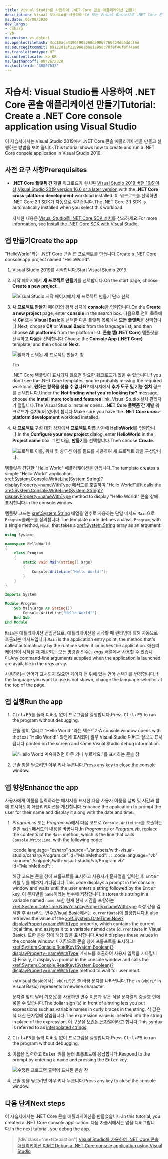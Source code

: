 ```yaml
---
title: Visual Studio를 사용하여 .NET Core 콘솔 애플리케이션 만들기
description: Visual Studio를 사용하여 C# 또는 Visual Basic으로 .NET Core 콘솔 애플리케이션을 만드는 방법을 알아봅니다.
ms.date: 06/08/2020
dev_langs:
- csharp
- vb
ms.custom: vs-dotnet
ms.openlocfilehash: 4cd18aca4396f902268d59867760424d65ddcf6d
ms.sourcegitcommit: b9122d1af21898eaba81e990c70fef46fef74a8d
ms.translationtype: HT
ms.contentlocale: ko-KR
ms.lasthandoff: 08/26/2020
ms.locfileid: "88867635"
---
```

# <a name="tutorial-create-a-net-core-console-application-using-visual-studio"></a><span data-ttu-id="43c1a-103">자습서: Visual Studio를 사용하여 .NET Core 콘솔 애플리케이션 만들기</span><span class="sxs-lookup"><span data-stu-id="43c1a-103">Tutorial: Create a .NET Core console application using Visual Studio</span></span>

<span data-ttu-id="43c1a-104">이 자습서에서는 Visual Studio 2019에서 .NET Core 콘솔 애플리케이션을 만들고 실행하는 방법을 보여 줍니다.</span><span class="sxs-lookup"><span data-stu-id="43c1a-104">This tutorial shows how to create and run a .NET Core console application in Visual Studio 2019.</span></span>

## <a name="prerequisites"></a><span data-ttu-id="43c1a-105">사전 요구 사항</span><span class="sxs-lookup"><span data-stu-id="43c1a-105">Prerequisites</span></span>

- <span data-ttu-id="43c1a-106">**.NET Core 플랫폼 간 개발** 워크로드가 설치된 [Visual Studio 2019 버전 16.6 이상](https://visualstudio.microsoft.com/downloads/?utm_medium=microsoft&utm_source=docs.microsoft.com&utm_campaign=inline+link&utm_content=download+vs2019).</span><span class="sxs-lookup"><span data-stu-id="43c1a-106">[Visual Studio 2019 version 16.6 or a later version](https://visualstudio.microsoft.com/downloads/?utm_medium=microsoft&utm_source=docs.microsoft.com&utm_campaign=inline+link&utm_content=download+vs2019) with the **.NET Core cross-platform development** workload installed.</span></span> <span data-ttu-id="43c1a-107">이 워크로드를 선택하면 .NET Core 3.1 SDK가 자동으로 설치됩니다.</span><span class="sxs-lookup"><span data-stu-id="43c1a-107">The .NET Core 3.1 SDK is automatically installed when you select this workload.</span></span>

  <span data-ttu-id="43c1a-108">자세한 내용은 [Visual Studio로 .NET Core SDK 설치](../install/sdk.md?pivots=os-windows#install-with-visual-studio)를 참조하세요.</span><span class="sxs-lookup"><span data-stu-id="43c1a-108">For more information, see [Install the .NET Core SDK with Visual Studio](../install/sdk.md?pivots=os-windows#install-with-visual-studio).</span></span>

## <a name="create-the-app"></a><span data-ttu-id="43c1a-109">앱 만들기</span><span class="sxs-lookup"><span data-stu-id="43c1a-109">Create the app</span></span>

<span data-ttu-id="43c1a-110">"HelloWorld"라는 .NET Core 콘솔 앱 프로젝트를 만듭니다.</span><span class="sxs-lookup"><span data-stu-id="43c1a-110">Create a .NET Core console app project named "HelloWorld".</span></span>

1. <span data-ttu-id="43c1a-111">Visual Studio 2019를 시작합니다.</span><span class="sxs-lookup"><span data-stu-id="43c1a-111">Start Visual Studio 2019.</span></span>

1. <span data-ttu-id="43c1a-112">시작 페이지에서 **새 프로젝트 만들기**를 선택합니다.</span><span class="sxs-lookup"><span data-stu-id="43c1a-112">On the start page, choose **Create a new project**.</span></span>

   ![Visual Studio 시작 페이지에서 새 프로젝트 만들기 단추 선택](./media/with-visual-studio/start-window.png)

1. <span data-ttu-id="43c1a-114">**새 프로젝트 만들기** 페이지의 검색 상자에 **console**을 입력합니다.</span><span class="sxs-lookup"><span data-stu-id="43c1a-114">On the **Create a new project** page, enter **console** in the search box.</span></span> <span data-ttu-id="43c1a-115">다음으로 언어 목록에서 **C#** 또는 **Visual Basic**을 선택한 다음 플랫폼 목록에서 **모든 플랫폼**을 선택합니다.</span><span class="sxs-lookup"><span data-stu-id="43c1a-115">Next, choose **C#** or **Visual Basic** from the language list, and then choose **All platforms** from the platform list.</span></span> <span data-ttu-id="43c1a-116">**콘솔 앱(.NET Core)** 템플릿을 선택하고 **다음**을 선택합니다.</span><span class="sxs-lookup"><span data-stu-id="43c1a-116">Choose the **Console App (.NET Core)** template, and then choose **Next**.</span></span>

   ![필터가 선택된 새 프로젝트 만들기 창](./media/with-visual-studio/create-new-project.png)

   > [!TIP]
   > <span data-ttu-id="43c1a-118">.NET Core 템플릿이 표시되지 않으면 필요한 워크로드가 없을 수 있습니다.</span><span class="sxs-lookup"><span data-stu-id="43c1a-118">If you don't see the .NET Core templates, you're probably missing the required workload.</span></span> <span data-ttu-id="43c1a-119">**원하는 항목을 찾을 수 없나요?** 메시지에서 **추가 도구 및 기능 설치** 링크를 선택합니다.</span><span class="sxs-lookup"><span data-stu-id="43c1a-119">Under the **Not finding what you're looking for?** message, choose the **Install more tools and features** link.</span></span> <span data-ttu-id="43c1a-120">Visual Studio 설치 관리자가 열립니다.</span><span class="sxs-lookup"><span data-stu-id="43c1a-120">The Visual Studio Installer opens.</span></span> <span data-ttu-id="43c1a-121">**.NET Core 플랫폼 간 개발** 워크로드가 설치되어 있어야 합니다.</span><span class="sxs-lookup"><span data-stu-id="43c1a-121">Make sure you have the **.NET Core cross-platform development** workload installed.</span></span>

1. <span data-ttu-id="43c1a-122">**새 프로젝트 구성** 대화 상자에서 **프로젝트 이름** 상자에 **HelloWorld**를 입력합니다.</span><span class="sxs-lookup"><span data-stu-id="43c1a-122">In the **Configure your new project** dialog,  enter **HelloWorld** in the **Project name** box.</span></span> <span data-ttu-id="43c1a-123">그런 다음, **만들기**를 선택합니다.</span><span class="sxs-lookup"><span data-stu-id="43c1a-123">Then choose **Create**.</span></span>

   ![프로젝트 이름, 위치 및 솔루션 이름 필드를 사용하여 새 프로젝트 창을 구성합니다.](./media/with-visual-studio/configure-new-project.png)

<span data-ttu-id="43c1a-125">템플릿은 간단한 "Hello World" 애플리케이션을 만듭니다.</span><span class="sxs-lookup"><span data-stu-id="43c1a-125">The template creates a simple "Hello World" application.</span></span> <span data-ttu-id="43c1a-126"><xref:System.Console.WriteLine(System.String)?displayProperty=nameWithType> 메서드를 호출하여 "Hello World!"를</span><span class="sxs-lookup"><span data-stu-id="43c1a-126">It calls the <xref:System.Console.WriteLine(System.String)?displayProperty=nameWithType> method to display "Hello World!"</span></span> <span data-ttu-id="43c1a-127">콘솔 창에 표시합니다.</span><span class="sxs-lookup"><span data-stu-id="43c1a-127">in the console window.</span></span>

<span data-ttu-id="43c1a-128">템플릿 코드는 <xref:System.String> 배열을 인수로 사용하는 단일 메서드 `Main`으로 `Program` 클래스를 정의합니다.</span><span class="sxs-lookup"><span data-stu-id="43c1a-128">The template code defines a class, `Program`, with a single method, `Main`, that takes a <xref:System.String> array as an argument:</span></span>

```csharp
using System;

namespace HelloWorld
{
    class Program
    {
        static void Main(string[] args)
        {
            Console.WriteLine("Hello World!");
        }
    }
}
```

```vb
Imports System

Module Program
    Sub Main(args As String())
        Console.WriteLine("Hello World!")
    End Sub
End Module
```

<span data-ttu-id="43c1a-129">`Main`은 애플리케이션 진입점으로, 애플리케이션을 시작할 때 런타임에 의해 자동으로 호출되는 메서드입니다.</span><span class="sxs-lookup"><span data-stu-id="43c1a-129">`Main` is the application entry point, the method that's called automatically by the runtime when it launches the application.</span></span> <span data-ttu-id="43c1a-130">애플리케이션이 시작될 때 제공되는 모든 명령줄 인수는 *args* 배열에서 사용할 수 있습니다.</span><span class="sxs-lookup"><span data-stu-id="43c1a-130">Any command-line arguments supplied when the application is launched are available in the *args* array.</span></span>

<span data-ttu-id="43c1a-131">사용하려는 언어가 표시되지 않으면 페이지 맨 위에 있는 언어 선택기를 변경합니다.</span><span class="sxs-lookup"><span data-stu-id="43c1a-131">If the language you want to use is not shown, change the language selector at the top of the page.</span></span>

## <a name="run-the-app"></a><span data-ttu-id="43c1a-132">앱 실행</span><span class="sxs-lookup"><span data-stu-id="43c1a-132">Run the app</span></span>

1. <span data-ttu-id="43c1a-133"><kbd>Ctrl</kbd>+<kbd>F5</kbd>를 눌러 디버깅 없이 프로그램을 실행합니다.</span><span class="sxs-lookup"><span data-stu-id="43c1a-133">Press <kbd>Ctrl</kbd>+<kbd>F5</kbd> to run the program without debugging.</span></span>

   <span data-ttu-id="43c1a-134">콘솔 창이 열리고 "Hello World!"라는 텍스트가</span><span class="sxs-lookup"><span data-stu-id="43c1a-134">A console window opens with the text "Hello World!"</span></span> <span data-ttu-id="43c1a-135">화면에 표시되며 일부 Visual Studio 디버그 정보도 표시됩니다.</span><span class="sxs-lookup"><span data-stu-id="43c1a-135">printed on the screen and some Visual Studio debug information.</span></span>

   ![“Hello World 계속하려면 아무 키나 누르세요.”를 표시하는 콘솔 창](./media/with-visual-studio/hello-world-console.png)

1. <span data-ttu-id="43c1a-137">콘솔 창을 닫으려면 아무 키나 누릅니다.</span><span class="sxs-lookup"><span data-stu-id="43c1a-137">Press any key to close the console window.</span></span>

## <a name="enhance-the-app"></a><span data-ttu-id="43c1a-138">앱 향상</span><span class="sxs-lookup"><span data-stu-id="43c1a-138">Enhance the app</span></span>

<span data-ttu-id="43c1a-139">사용자에게 이름을 입력하라는 메시지를 표시한 다음 사용자 이름을 날짜 및 시간과 함께 표시하도록 애플리케이션을 개선합니다.</span><span class="sxs-lookup"><span data-stu-id="43c1a-139">Enhance the application to prompt the user for their name and display it along with the date and time.</span></span>

1. <span data-ttu-id="43c1a-140">*Program.cs* 또는 *Program.vb*에서 다음 코드로 `Console.WriteLine`를 호출하는 줄인 `Main` 메서드의 내용을 바꿉니다.</span><span class="sxs-lookup"><span data-stu-id="43c1a-140">In *Program.cs* or *Program.vb*, replace the contents of the `Main` method, which is the line that calls `Console.WriteLine`, with the following code:</span></span>

   :::code language="csharp" source="./snippets/with-visual-studio/csharp/Program.cs" id="MainMethod":::
   :::code language="vb" source="./snippets/with-visual-studio/vb/Program.vb" id="MainMethod":::

   <span data-ttu-id="43c1a-141">해당 코드는 콘솔 창에 프롬프트를 표시하고 사용자가 문자열을 입력한 후 <kbd>Enter</kbd> 키를 누를 때까지 기다립니다.</span><span class="sxs-lookup"><span data-stu-id="43c1a-141">This code displays a prompt in the console window and waits until the user enters a string followed by the <kbd>Enter</kbd> key.</span></span> <span data-ttu-id="43c1a-142">이 문자열을 `name`이라는 변수에 저장합니다.</span><span class="sxs-lookup"><span data-stu-id="43c1a-142">It stores this string in a variable named `name`.</span></span> <span data-ttu-id="43c1a-143">또한 현재 현지 시간을 포함하는 <xref:System.DateTime.Now?displayProperty=nameWithType> 속성 값을 검색한 후 `date`라는 변수(Visual Basic에서는 `currentDate`)에 할당합니다.</span><span class="sxs-lookup"><span data-stu-id="43c1a-143">It also retrieves the value of the <xref:System.DateTime.Now?displayProperty=nameWithType> property, which contains the current local time, and assigns it to a variable named `date` (`currentDate` in Visual Basic).</span></span> <span data-ttu-id="43c1a-144">또한 콘솔 창에 해당 값을 표시합니다.</span><span class="sxs-lookup"><span data-stu-id="43c1a-144">And it displays these values in the console window.</span></span> <span data-ttu-id="43c1a-145">마지막으로 콘솔 창에 프롬프트를 표시하고 <xref:System.Console.ReadKey(System.Boolean)?displayProperty=nameWithType> 메서드를 호출하여 사용자 입력을 기다립니다.</span><span class="sxs-lookup"><span data-stu-id="43c1a-145">Finally, it displays a prompt in the console window and calls the <xref:System.Console.ReadKey(System.Boolean)?displayProperty=nameWithType> method to wait for user input.</span></span>

   <span data-ttu-id="43c1a-146">`\n`(Visual Basic에서는 `vbCrLf`)은 줄 바꿈 문자를 나타냅니다.</span><span class="sxs-lookup"><span data-stu-id="43c1a-146">The `\n` (`vbCrLf` in Visual Basic) represents a newline character.</span></span>

   <span data-ttu-id="43c1a-147">문자열 앞의 달러 기호(`$`)를 사용하면 변수 이름과 같은 식을 문자열의 중괄호 안에 넣을 수 있습니다.</span><span class="sxs-lookup"><span data-stu-id="43c1a-147">The dollar sign (`$`) in front of a string lets you put expressions such as variable names in curly braces in the string.</span></span> <span data-ttu-id="43c1a-148">식 값은 식 대신 문자열에 삽입됩니다.</span><span class="sxs-lookup"><span data-stu-id="43c1a-148">The expression value is inserted into the string in place of the expression.</span></span> <span data-ttu-id="43c1a-149">이 구문을 [보간된 문자열](../../csharp/language-reference/tokens/interpolated.md)이라고 합니다.</span><span class="sxs-lookup"><span data-stu-id="43c1a-149">This syntax is referred to as [interpolated strings](../../csharp/language-reference/tokens/interpolated.md).</span></span>

1. <span data-ttu-id="43c1a-150"><kbd>Ctrl</kbd>+<kbd>F5</kbd>를 눌러 디버깅 없이 프로그램을 실행합니다.</span><span class="sxs-lookup"><span data-stu-id="43c1a-150">Press <kbd>Ctrl</kbd>+<kbd>F5</kbd> to run the program without debugging.</span></span>

1. <span data-ttu-id="43c1a-151">이름을 입력하고 <kbd>Enter</kbd> 키를 눌러 프롬프트에 응답합니다.</span><span class="sxs-lookup"><span data-stu-id="43c1a-151">Respond to the prompt by entering a name and pressing the <kbd>Enter</kbd> key.</span></span>

   ![수정된 프로그램 출력이 표시된 콘솔 창](./media/with-visual-studio/hello-world-update.png)

1. <span data-ttu-id="43c1a-153">콘솔 창을 닫으려면 아무 키나 누릅니다.</span><span class="sxs-lookup"><span data-stu-id="43c1a-153">Press any key to close the console window.</span></span>

## <a name="next-steps"></a><span data-ttu-id="43c1a-154">다음 단계</span><span class="sxs-lookup"><span data-stu-id="43c1a-154">Next steps</span></span>

<span data-ttu-id="43c1a-155">이 자습서에서는 .NET Core 콘솔 애플리케이션을 만들었습니다.</span><span class="sxs-lookup"><span data-stu-id="43c1a-155">In this tutorial, you created a .NET Core console application.</span></span> <span data-ttu-id="43c1a-156">다음 자습서에서는 앱을 디버그합니다.</span><span class="sxs-lookup"><span data-stu-id="43c1a-156">In the next tutorial, you debug the app.</span></span>

> [!div class="nextstepaction"]
> [<span data-ttu-id="43c1a-157">Visual Studio를 사용하여 .NET Core 콘솔 애플리케이션 디버그</span><span class="sxs-lookup"><span data-stu-id="43c1a-157">Debug a .NET Core console application using Visual Studio</span></span>](debugging-with-visual-studio.md)
